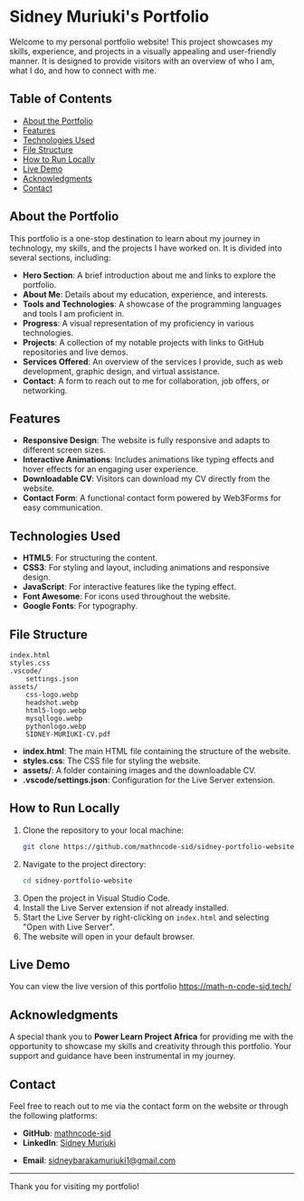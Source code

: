 # Sidney Muriuki's Portfolio

Welcome to my personal portfolio website! This project showcases my skills, experience, and projects in a visually appealing and user-friendly manner. It is designed to provide visitors with an overview of who I am, what I do, and how to connect with me.

## Table of Contents

- [About the Portfolio](#about-the-portfolio)
- [Features](#features)
- [Technologies Used](#technologies-used)
- [File Structure](#file-structure)
- [How to Run Locally](#how-to-run-locally)
- [Live Demo](#live-demo)
- [Acknowledgments](#acknowledgments)
- [Contact](#contact)

## About the Portfolio

This portfolio is a one-stop destination to learn about my journey in technology, my skills, and the projects I have worked on. It is divided into several sections, including:

- **Hero Section**: A brief introduction about me and links to explore the portfolio.
- **About Me**: Details about my education, experience, and interests.
- **Tools and Technologies**: A showcase of the programming languages and tools I am proficient in.
- **Progress**: A visual representation of my proficiency in various technologies.
- **Projects**: A collection of my notable projects with links to GitHub repositories and live demos.
- **Services Offered**: An overview of the services I provide, such as web development, graphic design, and virtual assistance.
- **Contact**: A form to reach out to me for collaboration, job offers, or networking.

## Features

- **Responsive Design**: The website is fully responsive and adapts to different screen sizes.
- **Interactive Animations**: Includes animations like typing effects and hover effects for an engaging user experience.
- **Downloadable CV**: Visitors can download my CV directly from the website.
- **Contact Form**: A functional contact form powered by Web3Forms for easy communication.

## Technologies Used

- **HTML5**: For structuring the content.
- **CSS3**: For styling and layout, including animations and responsive design.
- **JavaScript**: For interactive features like the typing effect.
- **Font Awesome**: For icons used throughout the website.
- **Google Fonts**: For typography.

## File Structure

```
index.html
styles.css
.vscode/
    settings.json
assets/
    css-logo.webp
    headshot.webp
    html5-logo.webp
    mysqllogo.webp
    pythonlogo.webp
    SIDNEY-MURIUKI-CV.pdf
```

- **index.html**: The main HTML file containing the structure of the website.
- **styles.css**: The CSS file for styling the website.
- **assets/**: A folder containing images and the downloadable CV.
- **.vscode/settings.json**: Configuration for the Live Server extension.

## How to Run Locally

1. Clone the repository to your local machine:
   ```bash
   git clone https://github.com/mathncode-sid/sidney-portfolio-website.git/
   ```
2. Navigate to the project directory:
   ```bash
   cd sidney-portfolio-website
   ```
3. Open the project in Visual Studio Code.
4. Install the Live Server extension if not already installed.
5. Start the Live Server by right-clicking on `index.html` and selecting "Open with Live Server".
6. The website will open in your default browser.

## Live Demo

You can view the live version of this portfolio https://math-n-code-sid.tech/

## Acknowledgments

A special thank you to **Power Learn Project Africa** for providing me with the opportunity to showcase my skills and creativity through this portfolio. Your support and guidance have been instrumental in my journey.

## Contact

Feel free to reach out to me via the contact form on the website or through the following platforms:

- **GitHub**: [mathncode-sid](https://github.com/mathncode-sid)
- **LinkedIn**: [Sidney Muriuki](https://www.linkedin.com/in/sidney-muriuki-688207285/)
<!-- GitAds-Verify: HN1RB2XQIJKBZLJMO597XV777V3GTVZQ -->
- **Email**: [sidneybarakamuriuki1@gmail.com](mailto:sidneybarakamuriuki1@gmail.com)

---

Thank you for visiting my portfolio!
